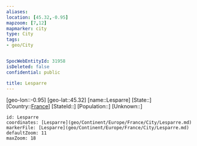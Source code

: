 ```yaml
---
aliases: 
location: [45.32,-0.95]
mapzoom: [7,12] 
mapmarker: city 
type: City
tags:
- geo/City


SpocWebEntityId: 31958
isDeleted: false
confidential: public

title: Lesparre
---
```

[geo-lon::-0.95]
[geo-lat::45.32]
[name::Lesparre]
[State::]
[Country::[France](geo/Continent/Europe/France.md)]
[StateId::]
[Population::]
[Unknown::]


```leaflet
id: Lesparre
coordinates: [Lesparre](geo/Continent/Europe/France/City/Lesparre.md)
markerFile: [Lesparre](geo/Continent/Europe/France/City/Lesparre.md)
defaultZoom: 11 
maxZoom: 18
```


